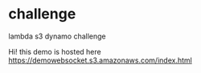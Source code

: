 # challenge
lambda s3 dynamo challenge

Hi! this demo is hosted here https://demowebsocket.s3.amazonaws.com/index.html

